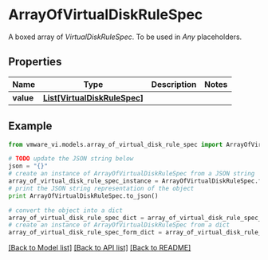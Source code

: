 # ArrayOfVirtualDiskRuleSpec

A boxed array of *VirtualDiskRuleSpec*. To be used in *Any* placeholders. 

## Properties
Name | Type | Description | Notes
------------ | ------------- | ------------- | -------------
**value** | [**List[VirtualDiskRuleSpec]**](VirtualDiskRuleSpec.md) |  | 

## Example

```python
from vmware_vi.models.array_of_virtual_disk_rule_spec import ArrayOfVirtualDiskRuleSpec

# TODO update the JSON string below
json = "{}"
# create an instance of ArrayOfVirtualDiskRuleSpec from a JSON string
array_of_virtual_disk_rule_spec_instance = ArrayOfVirtualDiskRuleSpec.from_json(json)
# print the JSON string representation of the object
print ArrayOfVirtualDiskRuleSpec.to_json()

# convert the object into a dict
array_of_virtual_disk_rule_spec_dict = array_of_virtual_disk_rule_spec_instance.to_dict()
# create an instance of ArrayOfVirtualDiskRuleSpec from a dict
array_of_virtual_disk_rule_spec_form_dict = array_of_virtual_disk_rule_spec.from_dict(array_of_virtual_disk_rule_spec_dict)
```
[[Back to Model list]](../README.md#documentation-for-models) [[Back to API list]](../README.md#documentation-for-api-endpoints) [[Back to README]](../README.md)



